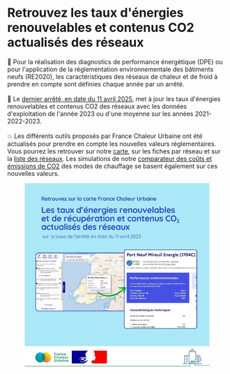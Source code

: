 # Retrouvez les taux d'énergies renouvelables et contenus CO2 actualisés des réseaux

🏢 Pour la réalisation des diagnostics de performance énergétique (DPE) ou pour l'application de la réglementation environnementale des bâtiments neufs (RE2020), les caractéristiques des réseaux de chaleur et de froid à prendre en compte sont définies chaque année par un arrêté.\
\
🔎 Le [dernier arrêté, en date du 11 avril 2025](https://www.legifrance.gouv.fr/jorf/id/JORFTEXT000051520810), met à jour les taux d'énergies renouvelables et contenus CO2 des réseaux avec les données d'exploitation de l'année 2023 ou d'une moyenne sur les années 2021-2022-2023.\
\
💥 Les différents outils proposés par France Chaleur Urbaine ont été actualisés pour prendre en compte les nouvelles valeurs réglementaires. Vous pourrez les retrouver sur notre [carte](/carte), sur les fiches par réseau et sur la [liste des réseaux](/reseaux). Les simulations de notre [comparateur des coûts et émissions de CO2](/comparateur-couts-performances) des modes de chauffage se basent également sur ces nouvelles valeurs.

<figure><img src=".gitbook/assets/FCU_actualisation_donnees.jpg" alt=""><figcaption></figcaption></figure>
